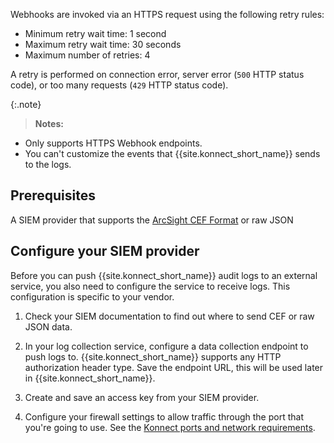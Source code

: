 <!-- used in Org Audit Logging Set Up Webhook and Dev Portal Audit Logging Set Up Webhook-->
Webhooks are invoked via an HTTPS request using the following retry rules:

- Minimum retry wait time: 1 second
- Maximum retry wait time: 30 seconds
- Maximum number of retries: 4

A retry is performed on connection error, server error (`500` HTTP status code), or too many requests (`429` HTTP status code).

{:.note}
> **Notes:**
* Only supports HTTPS Webhook endpoints.
* You can't customize the events that {{site.konnect_short_name}} sends to the logs.

## Prerequisites

A SIEM provider that supports the [ArcSight CEF Format](https://docs.centrify.com/Content/IntegrationContent/SIEM/arcsight-cef/arcsight-cef-format.htm) or raw JSON

## Configure your SIEM provider

Before you can push {{site.konnect_short_name}} audit logs to an external service, you also need to configure the service to receive logs. 
This configuration is specific to your vendor.

1. Check your SIEM documentation to find out where to send CEF or raw JSON data.

1. In your log collection service, configure a data collection endpoint to push logs to. {{site.konnect_short_name}} supports any HTTP authorization header type. Save the endpoint URL, this will be used later in {{site.konnect_short_name}}.

1. Create and save an access key from your SIEM provider. 

1. Configure your firewall settings to allow traffic through the port that you're going to use. 
See the [Konnect ports and network requirements](/konnect/network/).